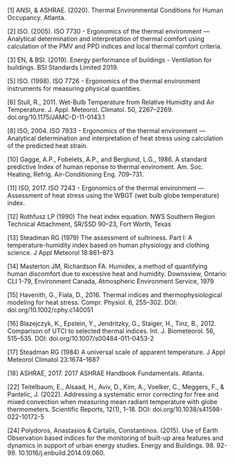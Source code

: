
[1] ANSI, & ASHRAE. (2020). Thermal Environmental Conditions for Human Occupancy. Atlanta.

[2] ISO. (2005). ISO 7730 - Ergonomics of the thermal environment — Analytical determination and interpretation of thermal comfort using calculation of the PMV and PPD indices and local thermal comfort criteria.

[3] EN, & BSI. (2019). Energy performance of buildings - Ventilation for buildings. BSI Standards Limited 2019.
	
[5] ISO. (1998). ISO 7726 - Ergonomics of the thermal environment instruments for measuring physical quantities.

[6] Stull, R., 2011. Wet-Bulb Temperature from Relative Humidity and Air Temperature. J. Appl. Meteorol. Climatol. 50, 2267–2269. doi.org/10.1175/JAMC-D-11-0143.1

[8]	ISO, 2004. ISO 7933 - Ergonomics of the thermal environment — Analytical determination and interpretation of heat stress using calculation of the predicted heat strain.

[10] Gagge, A.P., Fobelets, A.P., and Berglund, L.G., 1986. A standard predictive Index of human reponse to thermal enviroment. Am. Soc. Heating, Refrig. Air-Conditioning Eng. 709–731.

[11] ISO, 2017. ISO 7243 - Ergonomics of the thermal environment — Assessment of heat stress using the WBGT (wet bulb globe temperature) index.

[12] Rothfusz LP (1990) The heat index equation. NWS Southern Region Technical Attachment, SR/SSD 90–23, Fort Worth, Texas

[13] Steadman RG (1979) The assessment of sultriness. Part I: A temperature-humidity index based on human physiology and clothing science. J Appl Meteorol 18:861–873

[14] Masterton JM, Richardson FA. Humidex, a method of quantifying human discomfort due to excessive heat and humidity. Downsview, Ontario: CLI 1-79, Environment Canada, Atmospheric Environment Service, 1979

[15] Havenith, G., Fiala, D., 2016. Thermal indices and thermophysiological modeling for heat stress. Compr. Physiol. 6, 255–302. DOI: doi.org/10.1002/cphy.c140051

[16] Blazejczyk, K., Epstein, Y., Jendritzky, G., Staiger, H., Tinz, B., 2012. Comparison of UTCI to selected thermal indices. Int. J. Biometeorol. 56, 515–535. DOI: doi.org/10.1007/s00484-011-0453-2

[17] Steadman RG (1984) A universal scale of apparent temperature. J Appl Meteorol Climatol 23:1674–1687

[18] ASHRAE, 2017. 2017 ASHRAE Handbook Fundamentals. Atlanta.

[22] Teitelbaum, E., Alsaad, H., Aviv, D., Kim, A., Voelker, C., Meggers, F., & Pantelic, J. (2022). Addressing a systematic error correcting for free and mixed convection when measuring mean radiant temperature with globe thermometers. Scientific Reports, 12(1), 1–18. DOI: doi.org/10.1038/s41598-022-10172-5

[24] Polydoros, Anastasios & Cartalis, Constantinos. (2015). Use of Earth Observation based indices for the monitoring of built-up area features and dynamics in support of urban energy studies. Energy and Buildings. 98. 92-99. 10.1016/j.enbuild.2014.09.060.